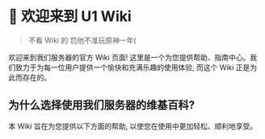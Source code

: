 # 👋 欢迎来到 U1 Wiki
> 不看 Wiki 的 罚他不准玩原神一年(

欢迎来到我们服务器的官方 Wiki 页面! 这里是一个为您提供帮助、指南中心。我们致力于为每一位用户提供一个愉快和充满乐趣的使用体验, 而这个 Wiki 正是为此而存在的。

## **为什么选择使用我们服务器的维基百科\?**

本 Wiki 旨在为您提供以下方面的帮助, 以使您在使用中更加轻松、顺利地享受。

